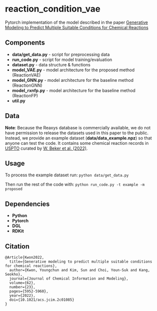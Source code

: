 # reaction_condition_vae
Pytorch implementation of the model described in the paper [Generative Modeling to Predict Multiple Suitable Conditions for Chemical Reactions](https://pubs.acs.org/doi/10.1021/acs.jcim.2c01085)

## Components
- **data/get_data.py** - script for preprocessing data
- **run_code.py** - script for model training/evaluation
- **dataset.py** - data structure & functions
- **model_VAE.py** - model architecture for the proposed method (ReactionVAE)
- **model_GNN.py** - model architecture for the baseline method (ReactionGNN)
- **model_rxnfp.py** - model architecture for the baseline method (ReactionFP)
- **util.py**

## Data
**Note**: Because the Reaxys database is commercially available, we do not have permission to release the datasets used in this paper to the public. Instead, we provide an example dataset (**data/data_example.npz**) so that anyone can test the code. It contains some chemical reaction records in [USPTO](https://figshare.com/articles/dataset/Chemical_reactions_from_US_patents_1976-Sep2016_/5104873) curated by [W. Beker et al. (2022)](https://pubs.acs.org/doi/10.1021/jacs.1c12005).

## Usage
To process the example dataset run:
`python data/get_data.py`

Then run the rest of the code with:
`python run_code.py -t example -m proposed`

## Dependencies
- **Python**
- **Pytorch**
- **DGL**
- **RDKit**

## Citation
```
@Article{Kwon2022,
  title={Generative modeling to predict multiple suitable conditions for chemical reactions},
  author={Kwon, Youngchun and Kim, Sun and Choi, Youn-Suk and Kang, Seokho},
  journal={Journal of Chemical Information and Modeling},
  volume={62},
  number={23},
  pages={5952-5960},
  year={2022},
  doi={10.1021/acs.jcim.2c01085}
}
```


